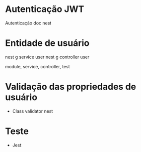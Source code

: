 # Autenticação JWT 
  Autenticação doc nest
# Entidade de usuário
  nest g service user
  nest g controller user
  
  module, service, controller, test

# Validação das propriedades de usuário
  - Class validator nest 

# Teste
 - Jest